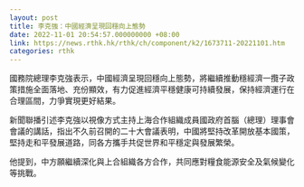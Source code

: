```yaml
---
layout: post
title: 李克強：中國經濟呈現回穩向上態勢
date: 2022-11-01 20:54:57.000000000 +08:00
link: https://news.rthk.hk/rthk/ch/component/k2/1673711-20221101.htm
categories: rthk
---
```


國務院總理李克強表示，中國經濟呈現回穩向上態勢，將繼續推動穩經濟一攬子政策措施全面落地、充份顯效，有力促進經濟平穩健康可持續發展，保持經濟運行在合理區間，力爭實現更好結果。

新聞聯播引述李克強以視像方式主持上海合作組織成員國政府首腦（總理）理事會會議的講話，指出不久前召開的二十大會議表明，中國將堅持改革開放基本國策，堅持走和平發展道路，同各方攜手共促世界和平穩定與發展繁榮。

他提到，中方願繼續深化與上合組織各方合作，共同應對糧食能源安全及氣候變化等挑戰。
